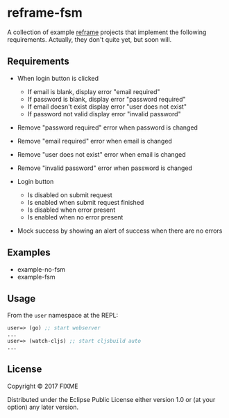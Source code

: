 # reframe-fsm

A collection of example [reframe]() projects that implement the following
requirements. Actually, they don't quite yet, but soon will.

## Requirements

* When login button is clicked
  * If email is blank, display error "email required"
  * If password is blank, display error "password required"
  * If email doesn't exist display error "user does not exist"
  * If password not valid display error "invalid password"

* Remove "password required" error when password is changed
* Remove "email required" error when email is changed
* Remove "user does not exist" error when email is changed
* Remove "invalid password" error when password is changed

* Login button
  * Is disabled on submit request
  * Is enabled when submit request finished
  * Is disabled when error present
  * Is enabled when no error present

* Mock success by showing an alert of success when there are no errors

## Examples

* example-no-fsm
* example-fsm

## Usage

From the `user` namespace at the REPL:

```clojure
user=> (go) ;; start webserver
...
user=> (watch-cljs) ;; start cljsbuild auto
...
```

## License

Copyright © 2017 FIXME

Distributed under the Eclipse Public License either version 1.0 or (at
your option) any later version.
